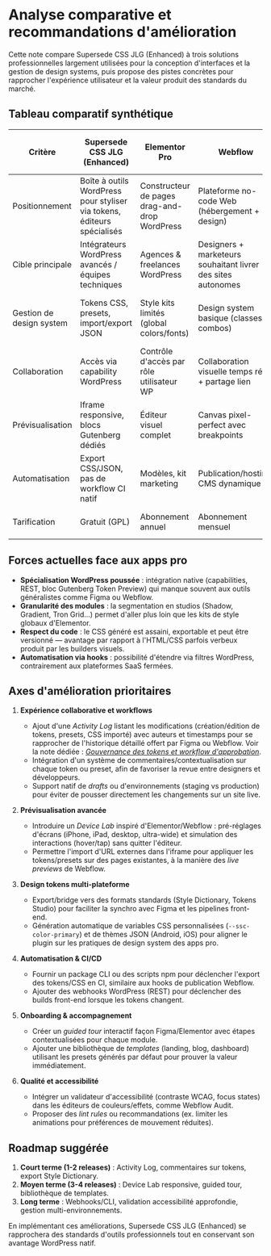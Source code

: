 # Analyse comparative et recommandations d'amélioration

Cette note compare Supersede CSS JLG (Enhanced) à trois solutions professionnelles largement utilisées pour la conception d'interfaces et la gestion de design systems, puis propose des pistes concrètes pour rapprocher l'expérience utilisateur et la valeur produit des standards du marché.

## Tableau comparatif synthétique

| Critère | Supersede CSS JLG (Enhanced) | Elementor Pro | Webflow | Figma avec Design Tokens plugins |
| --- | --- | --- | --- | --- |
| Positionnement | Boîte à outils WordPress pour styliser via tokens, éditeurs spécialisés | Constructeur de pages drag-and-drop WordPress | Plateforme no-code Web (hébergement + design) | Outil de design collaboratif orienté UI + gestion de tokens |
| Cible principale | Intégrateurs WordPress avancés / équipes techniques | Agences & freelances WordPress | Designers + marketeurs souhaitant livrer des sites autonomes | Designers produit / design systems |
| Gestion de design system | Tokens CSS, presets, import/export JSON | Style kits limités (global colors/fonts) | Design system basique (classes, combos) | Tokens synchronisés multi-plateforme via plugins |
| Collaboration | Accès via capability WordPress | Contrôle d'accès par rôle utilisateur WP | Collaboration visuelle temps réel + partage lien | Collaboration temps réel, commentaires, versioning |
| Prévisualisation | Iframe responsive, blocs Gutenberg dédiés | Éditeur visuel complet | Canvas pixel-perfect avec breakpoints | Preview en direct dans le canvas design |
| Automatisation | Export CSS/JSON, pas de workflow CI natif | Modèles, kit marketing | Publication/hosting, CMS dynamique | Plugins pour exporter vers code/variables |
| Tarification | Gratuit (GPL) | Abonnement annuel | Abonnement mensuel | Abonnement + plugins payants |

## Forces actuelles face aux apps pro

- **Spécialisation WordPress poussée** : intégration native (capabilities, REST, bloc Gutenberg Token Preview) qui manque souvent aux outils généralistes comme Figma ou Webflow.
- **Granularité des modules** : la segmentation en studios (Shadow, Gradient, Tron Grid…) permet d'aller plus loin que les kits de style globaux d'Elementor.
- **Respect du code** : le CSS généré est assaini, exportable et peut être versionné — avantage par rapport à l'HTML/CSS parfois verbeux produit par les builders visuels.
- **Automatisation via hooks** : possibilité d'étendre via filtres WordPress, contrairement aux plateformes SaaS fermées.

## Axes d'amélioration prioritaires

1. **Expérience collaborative et workflows**
   - Ajout d'une _Activity Log_ listant les modifications (création/édition de tokens, presets, CSS importé) avec auteurs et timestamps pour se rapprocher de l'historique détaillé offert par Figma ou Webflow. Voir la note dédiée : [_Gouvernance des tokens et workflow d'approbation_](./TOKEN-GOVERNANCE-AND-DEBUG.md).
   - Intégration d'un système de commentaires/contextualisation sur chaque token ou preset, afin de favoriser la revue entre designers et développeurs.
   - Support natif de _drafts_ ou d'environnements (staging vs production) pour éviter de pousser directement les changements sur un site live.

2. **Prévisualisation avancée**  
   - Introduire un _Device Lab_ inspiré d'Elementor/Webflow : pré-réglages d'écrans (iPhone, iPad, desktop, ultra-wide) et simulation des interactions (hover/tap) sans quitter l'éditeur.  
   - Permettre l'import d'URL externes dans l'iframe pour appliquer les tokens/presets sur des pages existantes, à la manière des _live previews_ de Webflow.

3. **Design tokens multi-plateforme**  
   - Export/bridge vers des formats standards (Style Dictionary, Tokens Studio) pour faciliter la synchro avec Figma et les pipelines front-end.  
   - Génération automatique de variables CSS personnalisées (`--ssc-color-primary`) et de thèmes JSON (Android, iOS) pour aligner le plugin sur les pratiques de design system des apps pro.

4. **Automatisation & CI/CD**  
   - Fournir un package CLI ou des scripts npm pour déclencher l'export des tokens/CSS en CI, similaire aux hooks de publication Webflow.  
   - Ajouter des webhooks WordPress (REST) pour déclencher des builds front-end lorsque les tokens changent.

5. **Onboarding & accompagnement**  
   - Créer un _guided tour_ interactif façon Figma/Elementor avec étapes contextualisées pour chaque module.  
   - Ajouter une bibliothèque de _templates_ (landing, blog, dashboard) utilisant les presets générés par défaut pour prouver la valeur immédiatement.

6. **Qualité et accessibilité**  
   - Intégrer un validateur d'accessibilité (contraste WCAG, focus states) dans les éditeurs de couleurs/effets, comme Webflow Audit.  
   - Proposer des _lint rules_ ou recommandations (ex. limiter les animations pour préférences de mouvement réduites).

## Roadmap suggérée

1. **Court terme (1-2 releases)** : Activity Log, commentaires sur tokens, export Style Dictionary.  
2. **Moyen terme (3-4 releases)** : Device Lab responsive, guided tour, bibliothèque de templates.  
3. **Long terme** : Webhooks/CLI, validation accessibilité approfondie, gestion multi-environnements.

En implémentant ces améliorations, Supersede CSS JLG (Enhanced) se rapprochera des standards d'outils professionnels tout en conservant son avantage WordPress natif.

